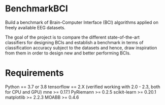 # BenchmarkBCI
Build a benchmark of Brain-Computer Interface (BCI) algorithms applied on freely available EEG datasets.

The goal of the project is to compare the different state-of-the-art classifiers for designing BCIs and establish a benchmark in terms of classification accuracy subject to the datasets and hence, draw inspiration from them in order to design new and better performing BCIs.

# Requirements
Python == 3.7 or 3.8
tensorflow == 2.X (verified working with 2.0 - 2.3, both for CPU and GPU)
mne >= 0.17.1
PyRiemann >= 0.2.5
scikit-learn >= 0.20.1
matplotlib >= 2.2.3
MOABB >= 0.4.6
